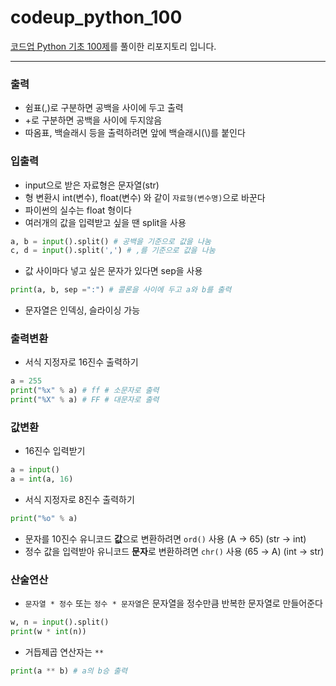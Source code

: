 # codeup_python_100
[코드업 Python 기초 100제](https://codeup.kr/problemsetsol.php?psid=33)를 풀이한 리포지토리 입니다.

---
### 출력
+ 쉼표(,)로 구분하면 공백을 사이에 두고 출력
+ +로 구분하면 공백을 사이에 두지않음
+ 따옴표, 백슬래시 등을 출력하려면 앞에 백슬래시(\\)를 붙인다

### 입출력
+ input으로 받은 자료형은 문자열(str)
+ 형 변환시 int(변수), float(변수) 와 같이 `자료형(변수명)`으로 바꾼다
+ 파이썬의 실수는 float 형이다
+ 여러개의 값을 입력받고 싶을 땐 split을 사용
```python
a, b = input().split() # 공백을 기준으로 값을 나눔
c, d = input().split(',') # ,를 기준으로 값을 나눔
```
+ 값 사이마다 넣고 싶은 문자가 있다면 sep을 사용
```python
print(a, b, sep =":") # 콜론을 사이에 두고 a와 b를 출력
```
+ 문자열은 인덱싱, 슬라이싱 가능

### 출력변환
+ 서식 지정자로 16진수 출력하기
```python
a = 255
print("%x" % a) # ff # 소문자로 출력
print("%X" % a) # FF # 대문자로 출력
```

### 값변환
+ 16진수 입력받기
```python
a = input()
a = int(a, 16)
```
+ 서식 지정자로 8진수 출력하기
```python
print("%o" % a)
```
+ 문자를 10진수 유니코드 **값**으로 변환하려면 `ord()` 사용 (A → 65) (str → int)
+ 정수 값을 입력받아 유니코드 **문자**로 변환하려면 `chr()` 사용 (65 → A) (int → str)

### 산술연산
+ `문자열 * 정수` 또는 `정수 * 문자열`은 문자열을 정수만큼 반복한 문자열로 만들어준다
```python
w, n = input().split()
print(w * int(n))
```
+ 거듭제곱 연산자는 `**`
```python
print(a ** b) # a의 b승 출력
```